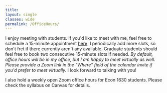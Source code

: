 ```yaml
---
title: 
layout: single
classes: wide
permalink: /OfficeHours/
---
```

I enjoy meeting with students. If you'd like to meet with me, feel free to schedule a 15-minute appointment [here](https://calendar.google.com/calendar/u/0/selfsched?sstoken=UU9RaXp0Q1JwTHVvfGRlZmF1bHR8M2M0M2E3ZDkyYzNlMWFmMzdiZWQ4MWNhYTUwYTNkZjU). I periodically add more slots, so don't fret if there currently aren't any available. Graduate students should feel free to book two consecutive 15-minute slots if needed. *By default, office hours will be in my office, but I am happy to meet virtually as well. Please provide a Zoom link in the "Where" field of the calendar invite if you'd prefer to meet virtually.* I look forward to talking with you!

I also hold a weekly open Zoom office hours for Econ 1630 students. Please check the syllabus on Canvas for details. 
